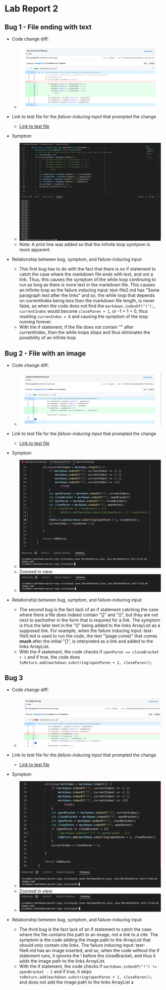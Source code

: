 # Lab Report 2

## Bug 1 - File ending with text

* Code change diff:

  * ![Image](lab-2-bugfix1.png)

* Link to test file for the *failure-inducing input* that prompted the change
  * [Link to test file](https://github.com/xicoreyes513/markdown-parser-copy/blob/main/test-file2.md)

* Symptom
  * ![Image](lab-2-symptom1ss.png)
  * Note: A print line was added so that the infinite loop symtpom is more apparent. 
* Relationship between bug, symptom, and failure-inducing input
  * This first bug has to do with the fact that there is no if statement to catch the case where the markdown file ends with text, and not a link. Thus, this causes the symptom of:the while loop continuing to run as long as there is more text in the markdown file. This causes an infinite loop as the failure inducing input: test-file2.md has "Some paragraph text after the links" and so, the while loop that depends on currentIndex being less than the markdown file length, is never false, as when the code does not find the `markdown.indexOf(")");`, `currentIndex` would become `closeParen + 1`, or -1 + 1 = 0, thus reseting `currenIndex = 0` and causing the symptom of the loop running forever. 
  * With the if statement, if the file does not contain "[]()" after currentIndex, then the while loops stops and thus eliminates the possibility of an infinte loop

## Bug 2 - File with an image

* Code change diff:

  * ![Image](lab-2-bugfix2.png)

* Link to test file for the *failure-inducing input* that prompted the change
  * [Link to test file](https://github.com/xicoreyes513/markdown-parser-copy/blob/main/test-file5.md)

* Symptom
  * ![Image](lab-2-symptom2ss.png)
  * Zoomed in view:
  * ![Image](lab-2-symptomzoom2.png)

* Relationship between bug, symptom, and failure-inducing input
  * The second bug is the fact lack of an if statement catching the case where there a file does indeed contain "[]" and "()", but they are not next to eachother in the form that is required for a link. The symptom is thus the later text in the "()" being added to the links ArrayList as a supposed link. For example, when the failure inducing input: test-file5.md is used to run the code, the text "(page.come)" that comes **much** after the initial "[]", is interpreted as a link and added to the links ArrayList.
  * With the if statement, the code checks if `openParen == closeBracket + 1` and if true, the code does `toReturn.add(markdown.substring(openParen + 1, closeParen));`

## Bug 3

* Code change diff:

  * ![Image](lab-2-bugfix3.png)

* Link to test file for the *failure-inducing input* that prompted the change
  * [Link to test file](https://github.com/xicoreyes513/markdown-parser-copy/blob/main/test-file6.md)

* Symptom
  * ![Image](lab-2-symptom3ss.png)
  * Zoomed in view:
  * ![Image](lab-2-symptomzoom3.png)

* Relationship between bug, symptom, and failure-inducing input
  * The third bug is the fact lack of an if statement to catch the case where the file contains the path to an image, not a link to a cite. The symptom is the code adding the image path to the ArrayList that should only contain cite links. The failure inducing input: test-file6.md has an image inserted, and so, when the code without the if statement runs, it ignores the ! before the closeBracket, and thus it adds the image path to the links ArrayList. 
  * With the if statement, the code checks if `markdown.indexOf("!") != openBracket - 1` and if true, it skips `toReturn.add(markdown.substring(openParen + 1, closeParen));` and does not add the image path to the links ArrayList a